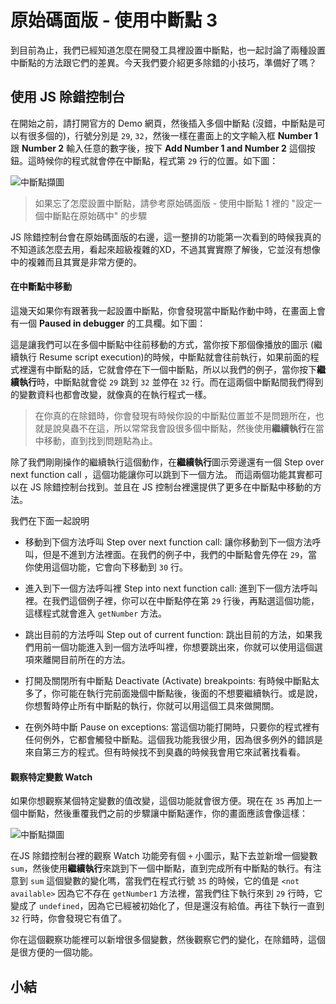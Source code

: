 # 原始碼面版 - 使用中斷點 3
到目前為止，我們已經知道怎麼在開發工具裡設置中斷點，也一起討論了兩種設置中斷點的方法跟它們的差異。今天我們要介紹更多除錯的小技巧，準備好了嗎？

## 使用 JS 除錯控制台
在開始之前，請打開官方的 Demo 網頁，然後插入多個中斷點 (沒錯，中斷點是可以有很多個的)，行號分別是 `29`, `32`，然後一樣在畫面上的文字輸入框 **Number 1** 跟 **Number 2** 輸入任意的數字後，按下 **Add Number 1 and Number 2** 這個按鈕。這時候你的程式就會停在中斷點，程式第 `29` 行的位置。如下圖：

![中斷點擷圖]()

> 如果忘了怎麼設置中斷點，請參考原始碼面版 - 使用中斷點 1 裡的 "設定一個中斷點在原始碼中" 的步驟

JS 除錯控制台會在原始碼面版的右邊，這一整排的功能第一次看到的時候我真的不知道該怎麼去用，看起來超級複雜的XD，不過其實實際了解後，它並沒有想像中的複雜而且其實是非常方便的。

#### 在中斷點中移動
這幾天如果你有跟著我一起設置中斷點，你會發現當中斷點作動中時，在畫面上會有一個 **Paused in debugger** 的工具欄。如下圖：

這是讓我們可以在多個中斷點中往前移動的方式，當你按下那個像播放的圖示 (繼續執行 Resume script execution)的時候，中斷點就會往前執行，如果前面的程式裡還有中斷點的話，它就會停在下一個中斷點，所以以我們的例子，當你按下**繼續執行**時，中斷點就會從 `29` 跳到 `32` 並停在 `32` 行。而在這兩個中斷點間我們得到的變數資料也都會改變，就像真的在執行程式一樣。

> 在你真的在除錯時，你會發現有時候你設的中斷點位置並不是問題所在，也就是說臭蟲不在這，所以常常我會設很多個中斷點，然後使用**繼續執行**在當中移動，直到找到問題點為止。

除了我們剛剛操作的繼續執行這個動作，在**繼續執行**圖示旁邊還有一個 Step over next function call ，這個功能讓你可以跳到下一個方法。
而這兩個功能其實都可以在 JS 除錯控制台找到。並且在 JS 控制台裡還提供了更多在中斷點中移動的方法。

我們在下面一起說明

- 移動到下個方法呼叫 Step over next function call: 讓你移動到下一個方法呼叫，但是不進到方法裡面。在我們的例子中，我們的中斷點會先停在 `29`，當你使用這個功能，它會向下移動到 `30` 行。

- 進入到下一個方法呼叫裡 Step into next function call: 進到下一個方法呼叫裡。在我們這個例子裡，你可以在中斷點停在第 `29` 行後，再點選這個功能，這樣程式就會進入 `getNumber` 方法。

- 跳出目前的方法呼叫 Step out of current function: 跳出目前的方法，如果我們用前一個功能進入到一個方法呼叫裡，你想要跳出來，你就可以使用這個選項來離開目前所在的方法。

- 打開及關閉所有中斷點 Deactivate (Activate) breakpoints: 有時候中斷點太多了，你可能在執行完前面幾個中斷點後，後面的不想要繼續執行。或是說，你想暫時停止所有中斷點的執行，你就可以用這個工具來做開關。

- 在例外時中斷 Pause on exceptions: 當這個功能打開時，只要你的程式裡有任何例外，它都會觸發中斷點。這個我功能我很少用，因為很多例外的錯誤是來自第三方的程式。但有時候找不到臭蟲的時候我會用它來試著找看看。

#### 觀察特定變數 Watch
如果你想觀察某個特定變數的值改變，這個功能就會很方便。現在在 `35` 再加上一個中斷點，然後重覆我們之前的步驟讓中斷點運作，你的畫面應該會像這樣：

![中斷點擷圖]()

在JS 除錯控制台裡的觀察 Watch 功能旁有個 `+` 小圖示，點下去並新增一個變數 `sum`，然後使用**繼續執行**來跳到下一個中斷點，直到完成所有中斷點的執行。有注意到 `sum` 這個變數的變化嗎，當我們在程式行號 `35` 的時候，它的值是 `<not available>` 因為它不存在 `getNumber1` 方法裡，當我們往下執行來到 `29` 行時，它變成了 `undefined`，因為它已經被初始化了，但是還沒有給值。再往下執行一直到 `32` 行時，你會發現它有值了。

你在這個觀察功能裡可以新增很多個變數，然後觀察它們的變化，在除錯時，這個是很方便的一個功能。



## 小結
